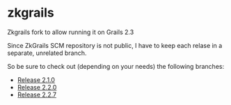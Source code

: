 zkgrails
========

Zkgrails fork to allow running it on Grails 2.3

Since ZkGrails SCM repository is not public, I have to keep each relase in a separate, unrelated branch.

So be sure to check out (depending on your needs) the following branches:

* [Release 2.1.0](https://github.com/riccardocossu/zkgrails/tree/version_2.1.0)
* [Release 2.2.0](https://github.com/riccardocossu/zkgrails/tree/release_2_2_0)
* [Release 2.2.7](https://github.com/riccardocossu/zkgrails/tree/version_2_2_7)
